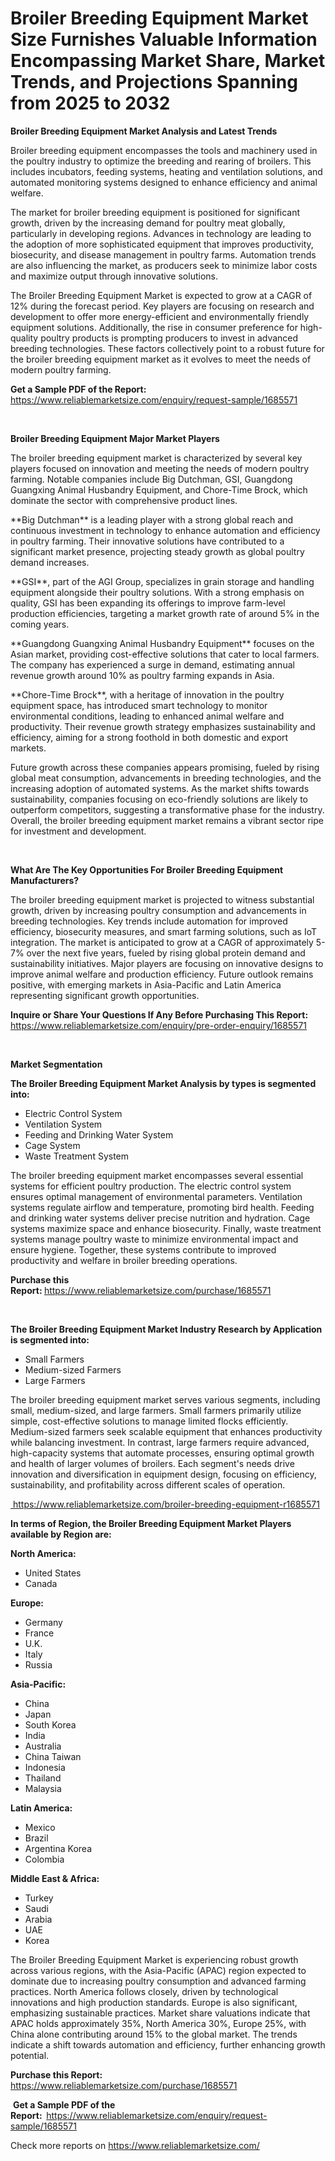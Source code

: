 <p><h1>Broiler Breeding Equipment Market Size Furnishes Valuable Information Encompassing Market Share, Market Trends, and Projections Spanning from 2025 to 2032</h1></p><p><strong>Broiler Breeding Equipment Market Analysis and Latest Trends</strong></p>
<p><p>Broiler breeding equipment encompasses the tools and machinery used in the poultry industry to optimize the breeding and rearing of broilers. This includes incubators, feeding systems, heating and ventilation solutions, and automated monitoring systems designed to enhance efficiency and animal welfare. </p><p>The market for broiler breeding equipment is positioned for significant growth, driven by the increasing demand for poultry meat globally, particularly in developing regions. Advances in technology are leading to the adoption of more sophisticated equipment that improves productivity, biosecurity, and disease management in poultry farms. Automation trends are also influencing the market, as producers seek to minimize labor costs and maximize output through innovative solutions.</p><p>The Broiler Breeding Equipment Market is expected to grow at a CAGR of 12% during the forecast period. Key players are focusing on research and development to offer more energy-efficient and environmentally friendly equipment solutions. Additionally, the rise in consumer preference for high-quality poultry products is prompting producers to invest in advanced breeding technologies. These factors collectively point to a robust future for the broiler breeding equipment market as it evolves to meet the needs of modern poultry farming.</p></p>
<p><strong>Get a Sample PDF of the Report:&nbsp;</strong> <a href="https://www.reliablemarketsize.com/enquiry/request-sample/1685571?utm_campaign=2457&utm_medium=2&utm_source=Github&utm_content=ia&utm_term=24032025&utm_id=broiler-breeding-equipment">https://www.reliablemarketsize.com/enquiry/request-sample/1685571</a></p>
<p>&nbsp;</p>
<p><strong>Broiler Breeding Equipment Major Market Players</strong></p>
<p><p>The broiler breeding equipment market is characterized by several key players focused on innovation and meeting the needs of modern poultry farming. Notable companies include Big Dutchman, GSI, Guangdong Guangxing Animal Husbandry Equipment, and Chore-Time Brock, which dominate the sector with comprehensive product lines.</p><p>**Big Dutchman** is a leading player with a strong global reach and continuous investment in technology to enhance automation and efficiency in poultry farming. Their innovative solutions have contributed to a significant market presence, projecting steady growth as global poultry demand increases.</p><p>**GSI**, part of the AGI Group, specializes in grain storage and handling equipment alongside their poultry solutions. With a strong emphasis on quality, GSI has been expanding its offerings to improve farm-level production efficiencies, targeting a market growth rate of around 5% in the coming years.</p><p>**Guangdong Guangxing Animal Husbandry Equipment** focuses on the Asian market, providing cost-effective solutions that cater to local farmers. The company has experienced a surge in demand, estimating annual revenue growth around 10% as poultry farming expands in Asia.</p><p>**Chore-Time Brock**, with a heritage of innovation in the poultry equipment space, has introduced smart technology to monitor environmental conditions, leading to enhanced animal welfare and productivity. Their revenue growth strategy emphasizes sustainability and efficiency, aiming for a strong foothold in both domestic and export markets.</p><p>Future growth across these companies appears promising, fueled by rising global meat consumption, advancements in breeding technologies, and the increasing adoption of automated systems. As the market shifts towards sustainability, companies focusing on eco-friendly solutions are likely to outperform competitors, suggesting a transformative phase for the industry. Overall, the broiler breeding equipment market remains a vibrant sector ripe for investment and development.</p></p>
<p>&nbsp;</p>
<p><strong>What Are The Key Opportunities For Broiler Breeding Equipment Manufacturers?</strong></p>
<p><p>The broiler breeding equipment market is projected to witness substantial growth, driven by increasing poultry consumption and advancements in breeding technologies. Key trends include automation for improved efficiency, biosecurity measures, and smart farming solutions, such as IoT integration. The market is anticipated to grow at a CAGR of approximately 5-7% over the next five years, fueled by rising global protein demand and sustainability initiatives. Major players are focusing on innovative designs to improve animal welfare and production efficiency. Future outlook remains positive, with emerging markets in Asia-Pacific and Latin America representing significant growth opportunities.</p></p>
<p><strong>Inquire or Share Your Questions If Any Before Purchasing This Report:</strong> <a href="https://www.reliablemarketsize.com/enquiry/pre-order-enquiry/1685571?utm_campaign=2457&utm_medium=2&utm_source=Github&utm_content=ia&utm_term=24032025&utm_id=broiler-breeding-equipment">https://www.reliablemarketsize.com/enquiry/pre-order-enquiry/1685571</a></p>
<p>&nbsp;</p>
<p><strong>Market Segmentation</strong></p>
<p><strong>The Broiler Breeding Equipment Market Analysis by types is segmented into:</strong></p>
<p><ul><li>Electric Control System</li><li>Ventilation System</li><li>Feeding and Drinking Water System</li><li>Cage System</li><li>Waste Treatment System</li></ul></p>
<p><p>The broiler breeding equipment market encompasses several essential systems for efficient poultry production. The electric control system ensures optimal management of environmental parameters. Ventilation systems regulate airflow and temperature, promoting bird health. Feeding and drinking water systems deliver precise nutrition and hydration. Cage systems maximize space and enhance biosecurity. Finally, waste treatment systems manage poultry waste to minimize environmental impact and ensure hygiene. Together, these systems contribute to improved productivity and welfare in broiler breeding operations.</p></p>
<p><strong>Purchase this Report:&nbsp;</strong><a href="https://www.reliablemarketsize.com/purchase/1685571?utm_campaign=2457&utm_medium=2&utm_source=Github&utm_content=ia&utm_term=24032025&utm_id=broiler-breeding-equipment">https://www.reliablemarketsize.com/purchase/1685571</a></p>
<p>&nbsp;</p>
<p><strong>The Broiler Breeding Equipment Market Industry Research by Application is segmented into:</strong></p>
<p><ul><li>Small Farmers</li><li>Medium-sized Farmers</li><li>Large Farmers</li></ul></p>
<p><p>The broiler breeding equipment market serves various segments, including small, medium-sized, and large farmers. Small farmers primarily utilize simple, cost-effective solutions to manage limited flocks efficiently. Medium-sized farmers seek scalable equipment that enhances productivity while balancing investment. In contrast, large farmers require advanced, high-capacity systems that automate processes, ensuring optimal growth and health of larger volumes of broilers. Each segment's needs drive innovation and diversification in equipment design, focusing on efficiency, sustainability, and profitability across different scales of operation.</p></p>
<p><a href="https://www.reliablemarketsize.com/broiler-breeding-equipment-r1685571?utm_campaign=2457&utm_medium=2&utm_source=Github&utm_content=ia&utm_term=24032025&utm_id=broiler-breeding-equipment">&nbsp;https://www.reliablemarketsize.com/broiler-breeding-equipment-r1685571</a></p>
<p><strong>In terms of Region, the Broiler Breeding Equipment Market Players available by Region are:</strong></p>
<p>
    <p> <strong> North America: </strong>
        <ul>
            <li>United States</li>
            <li>Canada</li>
        </ul>
        </p> 
    <p> <strong> Europe: </strong>
        <ul>
            <li>Germany</li>
            <li>France</li>
            <li>U.K.</li>
            <li>Italy</li>
            <li>Russia</li>
        </ul>
        </p> 
    <p> <strong> Asia-Pacific: </strong>
        <ul>
            <li>China</li>
            <li>Japan</li>
            <li>South Korea</li>
            <li>India</li>
            <li>Australia</li>
            <li>China Taiwan</li>
            <li>Indonesia</li>
            <li>Thailand</li>
            <li>Malaysia</li>
        </ul>
        </p> 
    <p> <strong> Latin America: </strong>
        <ul>
            <li>Mexico</li>
            <li>Brazil</li>
            <li>Argentina Korea</li>
            <li>Colombia</li>
        </ul>
        </p> 
    <p> <strong> Middle East & Africa: </strong>
        <ul>
            <li>Turkey</li>
            <li>Saudi</li>
            <li>Arabia</li>
            <li>UAE</li>
            <li>Korea</li>
        </ul>
    </p>
    </p>
<p><p>The Broiler Breeding Equipment Market is experiencing robust growth across various regions, with the Asia-Pacific (APAC) region expected to dominate due to increasing poultry consumption and advanced farming practices. North America follows closely, driven by technological innovations and high production standards. Europe is also significant, emphasizing sustainable practices. Market share valuations indicate that APAC holds approximately 35%, North America 30%, Europe 25%, with China alone contributing around 15% to the global market. The trends indicate a shift towards automation and efficiency, further enhancing growth potential.</p></p>
<p><strong>Purchase this Report: </strong><a href="https://www.reliablemarketsize.com/purchase/1685571?utm_campaign=2457&utm_medium=2&utm_source=Github&utm_content=ia&utm_term=24032025&utm_id=broiler-breeding-equipment">https://www.reliablemarketsize.com/purchase/1685571</a></p>
<p>&nbsp;<strong>Get a Sample PDF of the Report:&nbsp;&nbsp;</strong><a href="https://www.reliablemarketsize.com/enquiry/request-sample/1685571?utm_campaign=2457&utm_medium=2&utm_source=Github&utm_content=ia&utm_term=24032025&utm_id=broiler-breeding-equipment">https://www.reliablemarketsize.com/enquiry/request-sample/1685571</a></p>
<p><strong></strong></p>
<p>Check more reports on <a href="https://www.reliablemarketsize.com/?utm_campaign=2457&utm_medium=2&utm_source=Github&utm_content=ia&utm_term=24032025&utm_id=broiler-breeding-equipment">https://www.reliablemarketsize.com/</a></p>